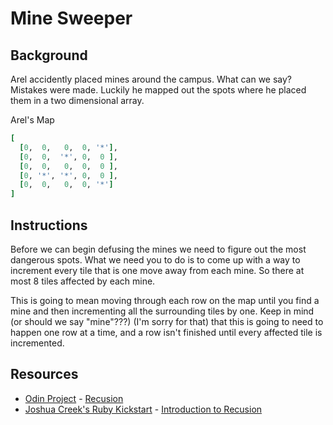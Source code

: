 

# Mine Sweeper

## Background

Arel accidently placed mines around the campus.  What can we say? Mistakes were made. Luckily he mapped out the spots where he placed them in a two dimensional array.

Arel's Map
```ruby
[
  [0,  0,   0,  0, '*'],
  [0,  0,  '*', 0,  0 ],
  [0,  0,   0,  0,  0 ],
  [0, '*', '*', 0,  0 ],
  [0,  0,   0,  0, '*']
]
```
## Instructions

Before we can begin defusing the mines we need to figure out the most dangerous spots.  What we need you to do is to come up with a way to increment every tile that is one move away from each mine. So there at most 8 tiles affected by each mine.

This is going to mean moving through each row on the map until you find a mine and then incrementing all the surrounding tiles by one.  Keep in mind (or should we say "mine"???) (I'm sorry for that) that this is going to need to happen one row at a time, and a row isn't finished until every affected tile is incremented.

## Resources
* [Odin Project](http://www.theodinproject.com/) - [Recusion](http://www.theodinproject.com/ruby-programming/recursive-methods)
* [Joshua Creek's Ruby Kickstart](http://vimeo.com/user3374111/videos) - [Introduction to Recusion](http://vimeo.com/24716767)